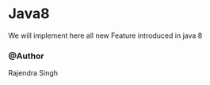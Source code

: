 # Java8
We will implement here all new Feature introduced in java 8
<h3>@Author</h3>
<h>Rajendra Singh</>

